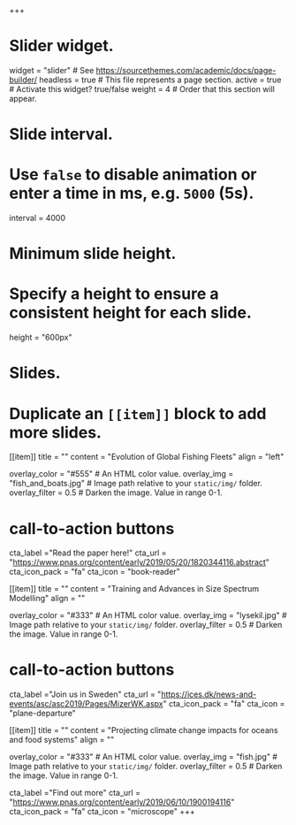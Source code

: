 +++
# Slider widget.
widget = "slider"  # See https://sourcethemes.com/academic/docs/page-builder/
headless = true  # This file represents a page section.
active = true  # Activate this widget? true/false
weight = 4  # Order that this section will appear.


# Slide interval.
# Use `false` to disable animation or enter a time in ms, e.g. `5000` (5s).
interval = 4000

# Minimum slide height.
# Specify a height to ensure a consistent height for each slide.
height = "600px"

# Slides.
# Duplicate an `[[item]]` block to add more slides.

[[item]]
  title = ""
  content = "Evolution of Global Fishing Fleets"
  align = "left"

  overlay_color = "#555"  # An HTML color value.
  overlay_img = "fish_and_boats.jpg"  # Image path relative to your `static/img/` folder.
  overlay_filter = 0.5  # Darken the image. Value in range 0-1.
  
# call-to-action buttons
 cta_label ="Read the paper here!"
 cta_url = "https://www.pnas.org/content/early/2019/05/20/1820344116.abstract"
 cta_icon_pack = "fa"
 cta_icon = "book-reader"

[[item]]
  title = ""
  content = "Training and Advances in Size Spectrum Modelling"
  align = ""

  overlay_color = "#333"  # An HTML color value.
  overlay_img = "lysekil.jpg"  # Image path relative to your `static/img/` folder.
  overlay_filter = 0.5  # Darken the image. Value in range 0-1.

# call-to-action buttons
 cta_label ="Join us in Sweden"
 cta_url = "https://ices.dk/news-and-events/asc/asc2019/Pages/MizerWK.aspx"
 cta_icon_pack = "fa"
 cta_icon = "plane-departure"
 
[[item]]
  title = ""
  content = "Projecting climate change impacts for oceans and food systems"
  align = ""

  overlay_color = "#333"  # An HTML color value.
  overlay_img = "fish.jpg"  # Image path relative to your `static/img/` folder.
  overlay_filter = 0.5  # Darken the image. Value in range 0-1.

  cta_label ="Find out more"
  cta_url = "https://www.pnas.org/content/early/2019/06/10/1900194116"
  cta_icon_pack = "fa"
  cta_icon = "microscope"
+++

